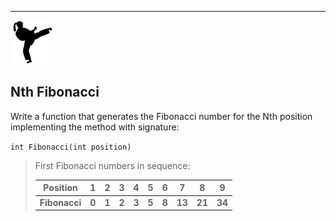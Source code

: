 
---
![](../kata.png)

## Nth Fibonacci

Write a function that generates the Fibonacci number for the Nth position implementing the method with signature:


`int Fibonacci(int position)`


>  First Fibonacci numbers in sequence:
>
>  Position | 1 | 2 | 3 | 4 | 5 | 6 | 7 | 8 | 9
>  --- | --- | --- | --- | --- | --- | --- | --- | --- | ---
>  **Fibonacci** | **0** | **1** | **2** | **3** | **5** | **8** | **13** | **21** | **34** 
>